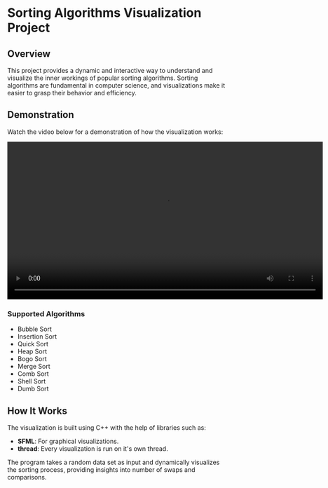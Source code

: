 # Sorting Algorithms Visualization Project

## Overview

This project provides a dynamic and interactive way to understand and visualize the inner workings of popular sorting algorithms. Sorting algorithms are fundamental in computer science, and visualizations make it easier to grasp their behavior and efficiency.

## Demonstration

Watch the video below for a demonstration of how the visualization works:

<video controls width="720">
  <source src="demonstration.mp4" type="video/mp4">
  Your browser does not support the video tag. Please download the video to view it.
</video>

### Supported Algorithms

- Bubble Sort
- Insertion Sort
- Quick Sort
- Heap Sort
- Bogo Sort
- Merge Sort
- Comb Sort
- Shell Sort
- Dumb Sort

## How It Works

The visualization is built using C++ with the help of libraries such as:
- **SFML**: For graphical visualizations.
- **thread**: Every visualization is run on it's own thread.

The program takes a random data set as input and dynamically visualizes the sorting process, providing insights into number of swaps and comparisons.
